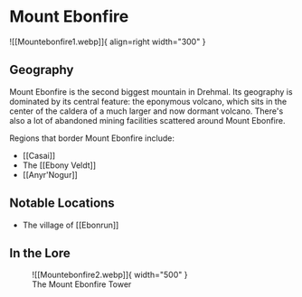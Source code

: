 # Mount Ebonfire

![[Mountebonfire1.webp]]{ align=right width="300" }

## Geography

Mount Ebonfire is the second biggest mountain in Drehmal. Its geography is dominated by its central feature: the eponymous volcano, which sits in the center of the caldera of a much larger and now dormant volcano. There's also a lot of abandoned mining facilities scattered around Mount Ebonfire.

Regions that border Mount Ebonfire include:

- [[Casai]]
- The [[Ebony Veldt]]
- [[Anyr'Nogur]]

## Notable Locations

- The village of [[Ebonrun]]

## In the Lore 


<figure markdown>
  ![[Mountebonfire2.webp]]{ width="500" }
  <figcaption>The Mount Ebonfire Tower</figcaption>
</figure>